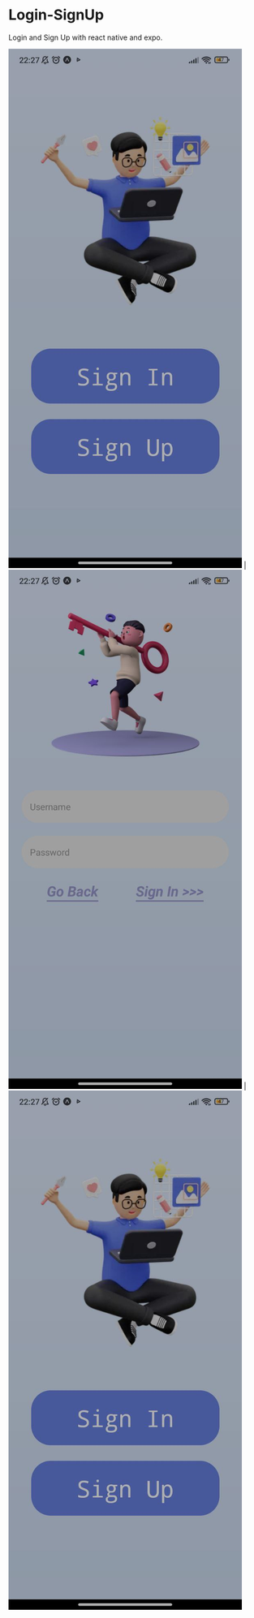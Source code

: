 # Login-SignUp

Login and Sign Up with react native and expo.

![Main Screen](https://github.com/ImEndie/login-signup/blob/main/assets/Screenshots/Screenshot1.jpg) | ![Login Screen](https://github.com/ImEndie/login-signup/blob/main/assets/Screenshots/Screenshot2.jpg) | ![Registration screen](https://github.com/ImEndie/login-signup/blob/main/assets/Screenshots/Screenshot1.jpg)
